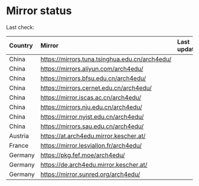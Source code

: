 <script src="./time.js"></script>
# Mirror status
Last check: <script type="text/javascript">localize(1705216559.4851904);</script>

|Country|Mirror|Last update|
|:------|:-----|:----------|
|China|https://mirrors.tuna.tsinghua.edu.cn/arch4edu/|<script type="text/javascript">localize(1705170777);</script>|
|China|https://mirrors.aliyun.com/arch4edu/|<script type="text/javascript">localize(1705170777);</script>|
|China|https://mirrors.bfsu.edu.cn/arch4edu/|<script type="text/javascript">localize(1705170777);</script>|
|China|https://mirrors.cernet.edu.cn/arch4edu/|<script type="text/javascript">localize(1705170777);</script>|
|China|https://mirror.iscas.ac.cn/arch4edu/|<script type="text/javascript">localize(1705170777);</script>|
|China|https://mirrors.nju.edu.cn/arch4edu/|<script type="text/javascript">localize(1705170777);</script>|
|China|https://mirror.nyist.edu.cn/arch4edu/|<script type="text/javascript">localize(1705170777);</script>|
|China|https://mirrors.sau.edu.cn/arch4edu/|<script type="text/javascript">localize(1705170777);</script>|
|Austria|https://at.arch4edu.mirror.kescher.at/|<script type="text/javascript">localize(1705170777);</script>|
|France|https://mirror.lesviallon.fr/arch4edu/|<script type="text/javascript">localize(1705170777);</script>|
|Germany|https://pkg.fef.moe/arch4edu/|<script type="text/javascript">localize(1705170777);</script>|
|Germany|https://de.arch4edu.mirror.kescher.at/|<script type="text/javascript">localize(1705170777);</script>|
|Germany|https://mirror.sunred.org/arch4edu/|<script type="text/javascript">localize(1705170777);</script>|

<script src="./tablefilter/tablefilter.js"></script>
<script src="./table.js"></script>